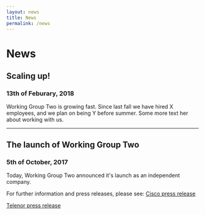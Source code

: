 ```yaml
---
layout: news
title: News
permalink: /news
---
```


# News

## Scaling up!
### 13th of Feburary, 2018

Working Group Two is growing fast. Since last fall we have hired X employees, and we plan on being Y before summer. Some more text her about working with us.

---

## The launch of Working Group Two
### 5th of October, 2017

Today, Working Group Two announced it's launch as  an independent company. 

For further information and press releases, please see:
[Cisco press release](https://newsroom.cisco.com/press-release-content?type=webcontent&articleId=1884622)

[Telenor press release](https://www.telenor.com/media/press-release/telenor-and-cisco-introduce-workinggrouptwo/)
